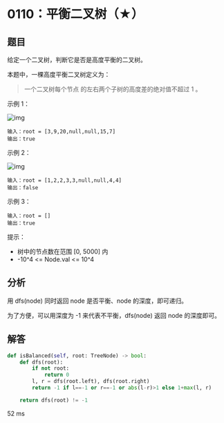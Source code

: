 # 0110：平衡二叉树（★）


## 题目

给定一个二叉树，判断它是否是高度平衡的二叉树。

本题中，一棵高度平衡二叉树定义为：
> 一个二叉树每个节点 的左右两个子树的高度差的绝对值不超过 1 。


示例 1：

![img](https://assets.leetcode.com/uploads/2020/10/06/balance_1.jpg)

	输入：root = [3,9,20,null,null,15,7]
	输出：true
示例 2：

![img](https://assets.leetcode.com/uploads/2020/10/06/balance_2.jpg)

	输入：root = [1,2,2,3,3,null,null,4,4]
	输出：false

示例 3：

	输入：root = []
	输出：true

提示：
- 树中的节点数在范围 [0, 5000] 内
- -10^4 <= Node.val <= 10^4

## 分析

用 dfs(node) 同时返回 node 是否平衡、node 的深度，即可递归。

为了方便，可以用深度为 -1 来代表不平衡，dfs(node) 返回 node 的深度即可。

## 解答

```python
def isBalanced(self, root: TreeNode) -> bool:
    def dfs(root):
        if not root:
            return 0
        l, r = dfs(root.left), dfs(root.right)
        return -1 if l==-1 or r==-1 or abs(l-r)>1 else 1+max(l, r)

    return dfs(root) != -1
```
52 ms

